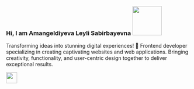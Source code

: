 ### Hi, I am Amangeldiyeva Leyli Sabirbayevna <img src="https://media0.giphy.com/media/pr1dbVONbGeVvSiECh/giphy.gif?cid=ecf05e4759fxbd950wuw6isk3q572jyz6h4cfy656vl73p2m&ep=v1_stickers_search&rid=giphy.gif&ct=s" width="80px">

Transforming ideas into stunning digital experiences! 🚀 Frontend developer specializing in creating captivating websites and web applications. Bringing creativity, functionality, and user-centric design together to deliver exceptional results.

<a href="www.linkedin.com/in/leyli-amangeldiyeva-b84658282">
  <img src="https://e7.pngegg.com/pngimages/853/669/png-clipart-linkedin-computer-icons-logo-hamilton-advokat-resurs-ab-saab-automobile-miscellaneous-blue.png" width="30px">
</a>
